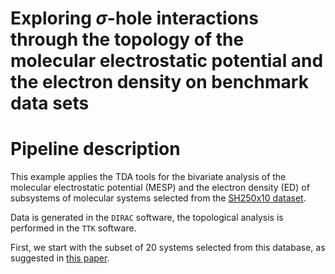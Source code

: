 # Exploring $\sigma$-hole interactions through the topology of the molecular electrostatic potential and the electron density on benchmark data sets


# Pipeline description

This example applies the TDA tools for the bivariate analysis of the molecular electrostatic potential (MESP) and the electron density (ED) of subsystems of molecular systems selected from the [SH250x10 dataset](http://www.nciatlas.org/SH250.html).


Data is generated in the `DIRAC` software, the topological analysis is performed in the `TTK` software.


First, we start with the subset of 20 systems selected from this database, as suggested in [this paper](https://pubs.rsc.org/en/content/articlelanding/2022/cp/d2cp01600a).


